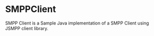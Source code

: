 # SMPPClient
SMPP Client is a Sample Java implementation of a SMPP Client using JSMPP client library.
